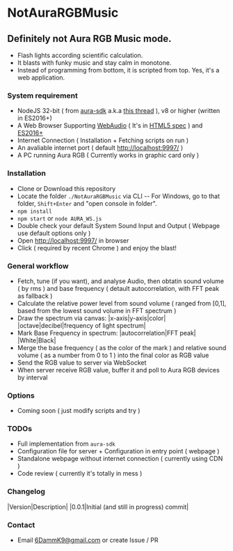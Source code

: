 ﻿# NotAuraRGBMusic
## Definitely not Aura RGB Music mode.
- Flash lights according scientific calculation. 
- It blasts with funky music and stay calm in monotone.
- Instead of programming from bottom, it is scripted from top. Yes, it's a web application.
### System requirement
- NodeJS 32-bit ( from [aura-sdk](https://www.npmjs.com/package/aura-sdk) a.k.a [this thread](https://rog.asus.com/forum/showthread.php?101776-Aura-SDK-in-Javascript!) ), v8 or higher (written in ES2016+)
- A Web Browser Supporting [ WebAudio](https://caniuse.com/#feat=audio-api) ( It's in [HTML5 spec](https://developer.mozilla.org/en-US/docs/Web/API/Web_Audio_API) ) and [ES2016+](https://kangax.github.io/compat-table/es2016plus/)
- Internet Connection ( Installation + Fetching scripts on run )
- An avaliable internet port ( default [http://localhost:9997/](http://localhost:9997/) )
- A PC running Aura RGB ( Currently works in graphic card only )
### Installation
- Clone or Download this repository
- Locate the folder `./NotAuraRGBMusic` via CLI 
-- For Windows, go to that folder, `Shift+Enter` and "open console in folder".
- `npm install`
- `npm start` or `node AURA_WS.js`
- Double check your default System Sound Input and Output ( Webpage use default options only )
- Open [http://localhost:9997/](http://localhost:9997/) in browser 
- Click ( required by recent Chrome ) and enjoy the blast!
### General workflow
- Fetch, tune (if you want), and analyse Audio, then obtatin sound volume ( by rms ) and base frequency ( detault autocorrelation, with  FFT peak as fallback )
- Calculate the relative power level from sound volume ( ranged from [0,1], based from the lowest sound volume in FFT spectrum )
- Draw the spectrum via canvas:
|x-axis|y-axis|color|
|octave|decibel|frequency of light spectrum|  
- Mark Base Frequency in spectrum:
|autocorrelation|FFT peak|
|White|Black|
- Merge the base frequency ( as the color of the mark )  and relative sound volume ( as a number from 0 to 1 ) into the final color as RGB value
- Send the RGB value to server via WebSocket
- When server receive RGB value, buffer it and poll to Aura RGB devices by interval 
### Options
- Coming soon ( just modify scripts and try )
### TODOs
- Full implementation from `aura-sdk`
- Configuration file for server + Configuration in entry point ( webpage )
- Standalone webpage without internet connection ( currently using CDN )
- Code review ( currently it's totally in mess )
### Changelog
|Version|Description|
|0.0.1|Initial (and still in progress) commit|
### Contact
- Email 6DammK9@gmail.com or create Issue / PR
